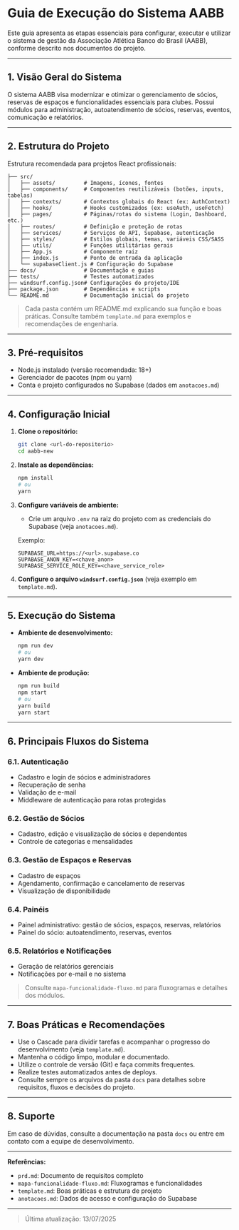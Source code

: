 # Guia de Execução do Sistema AABB

Este guia apresenta as etapas essenciais para configurar, executar e utilizar o sistema de gestão da Associação Atlética Banco do Brasil (AABB), conforme descrito nos documentos do projeto.

---

## 1. Visão Geral do Sistema
O sistema AABB visa modernizar e otimizar o gerenciamento de sócios, reservas de espaços e funcionalidades essenciais para clubes. Possui módulos para administração, autoatendimento de sócios, reservas, eventos, comunicação e relatórios.

---

## 2. Estrutura do Projeto

Estrutura recomendada para projetos React profissionais:

```
├── src/
│   ├── assets/         # Imagens, ícones, fontes
│   ├── components/     # Componentes reutilizáveis (botões, inputs, tabelas)
│   ├── contexts/       # Contextos globais do React (ex: AuthContext)
│   ├── hooks/          # Hooks customizados (ex: useAuth, useFetch)
│   ├── pages/          # Páginas/rotas do sistema (Login, Dashboard, etc.)
│   ├── routes/         # Definição e proteção de rotas
│   ├── services/       # Serviços de API, Supabase, autenticação
│   ├── styles/         # Estilos globais, temas, variáveis CSS/SASS
│   ├── utils/          # Funções utilitárias gerais
│   ├── App.js          # Componente raiz
│   ├── index.js        # Ponto de entrada da aplicação
│   └── supabaseClient.js # Configuração do Supabase
├── docs/               # Documentação e guias
├── tests/              # Testes automatizados
├── windsurf.config.json# Configurações do projeto/IDE
├── package.json        # Dependências e scripts
└── README.md           # Documentação inicial do projeto
```

> Cada pasta contém um README.md explicando sua função e boas práticas.
> Consulte também `template.md` para exemplos e recomendações de engenharia.


---

## 3. Pré-requisitos

- Node.js instalado (versão recomendada: 18+)
- Gerenciador de pacotes (npm ou yarn)
- Conta e projeto configurados no Supabase (dados em `anotacoes.md`)

---

## 4. Configuração Inicial

1. **Clone o repositório:**
   ```sh
   git clone <url-do-repositorio>
   cd aabb-new
   ```
2. **Instale as dependências:**
   ```sh
   npm install
   # ou
   yarn
   ```
3. **Configure variáveis de ambiente:**
   - Crie um arquivo `.env` na raiz do projeto com as credenciais do Supabase (veja `anotacoes.md`).

   Exemplo:
   ```env
   SUPABASE_URL=https://<url>.supabase.co
   SUPABASE_ANON_KEY=<chave_anon>
   SUPABASE_SERVICE_ROLE_KEY=<chave_service_role>
   ```

4. **Configure o arquivo `windsurf.config.json`** (veja exemplo em `template.md`).

---

## 5. Execução do Sistema

- **Ambiente de desenvolvimento:**
  ```sh
  npm run dev
  # ou
  yarn dev
  ```
- **Ambiente de produção:**
  ```sh
  npm run build
  npm start
  # ou
  yarn build
  yarn start
  ```

---

## 6. Principais Fluxos do Sistema

### 6.1. Autenticação
- Cadastro e login de sócios e administradores
- Recuperação de senha
- Validação de e-mail
- Middleware de autenticação para rotas protegidas

### 6.2. Gestão de Sócios
- Cadastro, edição e visualização de sócios e dependentes
- Controle de categorias e mensalidades

### 6.3. Gestão de Espaços e Reservas
- Cadastro de espaços
- Agendamento, confirmação e cancelamento de reservas
- Visualização de disponibilidade

### 6.4. Painéis
- Painel administrativo: gestão de sócios, espaços, reservas, relatórios
- Painel do sócio: autoatendimento, reservas, eventos

### 6.5. Relatórios e Notificações
- Geração de relatórios gerenciais
- Notificações por e-mail e no sistema

> Consulte `mapa-funcionalidade-fluxo.md` para fluxogramas e detalhes dos módulos.

---

## 7. Boas Práticas e Recomendações

- Use o Cascade para dividir tarefas e acompanhar o progresso do desenvolvimento (veja `template.md`).
- Mantenha o código limpo, modular e documentado.
- Utilize o controle de versão (Git) e faça commits frequentes.
- Realize testes automatizados antes de deploys.
- Consulte sempre os arquivos da pasta `docs` para detalhes sobre requisitos, fluxos e decisões do projeto.

---

## 8. Suporte
Em caso de dúvidas, consulte a documentação na pasta `docs` ou entre em contato com a equipe de desenvolvimento.

---

**Referências:**
- `prd.md`: Documento de requisitos completo
- `mapa-funcionalidade-fluxo.md`: Fluxogramas e funcionalidades
- `template.md`: Boas práticas e estrutura de projeto
- `anotacoes.md`: Dados de acesso e configuração do Supabase

---

> Última atualização: 13/07/2025
